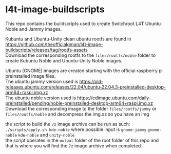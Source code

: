 # l4t-image-buildscripts
 
This repo contains the buildscripts used to create Switchroot L4T Ubuntu Noble and Jammy images.

Kubuntu and Ubuntu-Unity clean ubuntu rootfs are found in https://github.com/theofficialgman/l4t-image-buildscripts/releases/tag/rootfs-assets<br />
Download the corresponding rootfs to the `files/rootfs/noble` folder to create Kubuntu Noble and Ubuntu-Unity Noble images.

Ubuntu (GNOME) images are created starting with the official raspberry pi preinstalled image files.<br />
The ubuntu jammy version used is https://old-releases.ubuntu.com/releases/22.04/ubuntu-22.04.3-preinstalled-desktop-arm64+raspi.img.xz<br />
The ubuntu noble version used is https://cdimage.ubuntu.com/daily-preinstalled/pending/noble-preinstalled-desktop-arm64+raspi.img.xz<br />
Download the corresponding image to the folder `files/rootfs/jammy` or `files/rootfs/noble` and decompress the img.xz so you have an img

the script to build the `7z` image archive can be run as such:
`./scripts/apply.sh kde-noble` where possible input is  `gnome-jammy` `gnome-noble` `kde-noble` and `unity-noble`<br />
the script operates in the `output` folder of the root folder of this repo and that is where you will find the `7z` image archive when completed